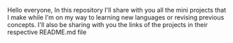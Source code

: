 Hello everyone, In this repository I'll share with you all the mini projects that I make while I'm on my way to learning new languages or revising previous concepts. I'll also be sharing with you the links of the projects in their respective README.md file
